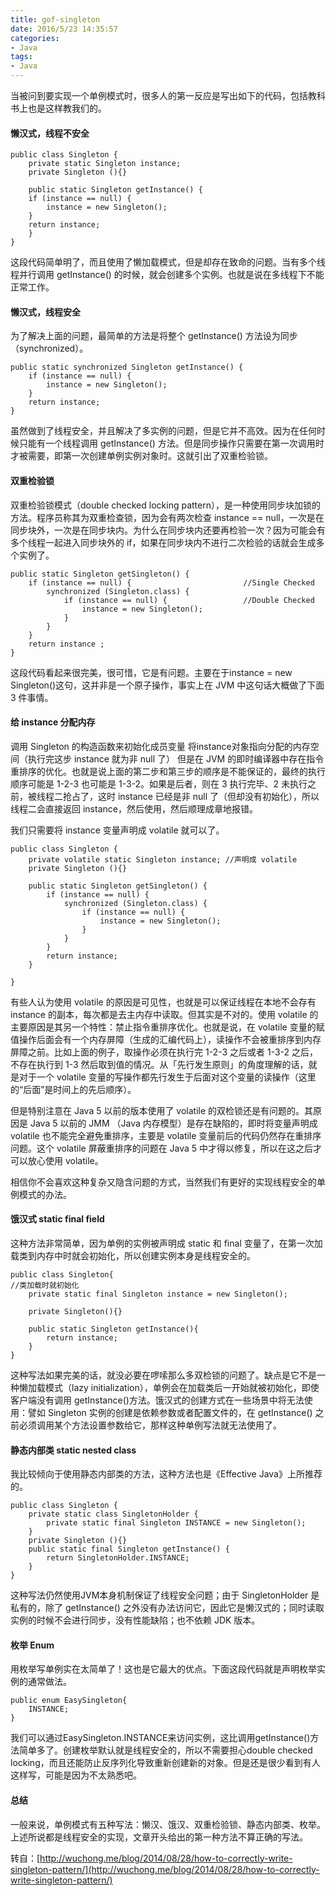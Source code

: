 ```yaml
---
title: gof-singleton
date: 2016/5/23 14:35:57
categories:
- Java
tags:
- Java
---
```


当被问到要实现一个单例模式时，很多人的第一反应是写出如下的代码，包括教科书上也是这样教我们的。 

#### 懒汉式，线程不安全  

	public class Singleton {
    	private static Singleton instance;
    	private Singleton (){}

    	public static Singleton getInstance() {
     	if (instance == null) {
         	instance = new Singleton();
     	}
     	return instance;
    	}
	}

这段代码简单明了，而且使用了懒加载模式，但是却存在致命的问题。当有多个线程并行调用 getInstance() 的时候，就会创建多个实例。也就是说在多线程下不能正常工作。

#### 懒汉式，线程安全  

为了解决上面的问题，最简单的方法是将整个 getInstance() 方法设为同步（synchronized）。

	public static synchronized Singleton getInstance() {
    	if (instance == null) {
        	instance = new Singleton();
    	}
    	return instance;
	}

虽然做到了线程安全，并且解决了多实例的问题，但是它并不高效。因为在任何时候只能有一个线程调用 getInstance() 方法。但是同步操作只需要在第一次调用时才被需要，即第一次创建单例实例对象时。这就引出了双重检验锁。

#### 双重检验锁  

双重检验锁模式（double checked locking pattern），是一种使用同步块加锁的方法。程序员称其为双重检查锁，因为会有两次检查 instance == null，一次是在同步块外，一次是在同步块内。为什么在同步块内还要再检验一次？因为可能会有多个线程一起进入同步块外的 if，如果在同步块内不进行二次检验的话就会生成多个实例了。

	public static Singleton getSingleton() {
    	if (instance == null) {                         //Single Checked
        	synchronized (Singleton.class) {
            	if (instance == null) {                 //Double Checked
                	instance = new Singleton();
            	}
        	}
    	}
    	return instance ;
	}

这段代码看起来很完美，很可惜，它是有问题。主要在于instance = new Singleton()这句，这并非是一个原子操作，事实上在 JVM 中这句话大概做了下面 3 件事情。

#### 给 instance 分配内存  

调用 Singleton 的构造函数来初始化成员变量
将instance对象指向分配的内存空间（执行完这步 instance 就为非 null 了）
但是在 JVM 的即时编译器中存在指令重排序的优化。也就是说上面的第二步和第三步的顺序是不能保证的，最终的执行顺序可能是 1-2-3 也可能是 1-3-2。如果是后者，则在 3 执行完毕、2 未执行之前，被线程二抢占了，这时 instance 已经是非 null 了（但却没有初始化），所以线程二会直接返回 instance，然后使用，然后顺理成章地报错。

我们只需要将 instance 变量声明成 volatile 就可以了。

	public class Singleton {
    	private volatile static Singleton instance; //声明成 volatile
    	private Singleton (){}

    	public static Singleton getSingleton() {
        	if (instance == null) {                         
            	synchronized (Singleton.class) {
                	if (instance == null) {       
                    	instance = new Singleton();
                	}
            	}
        	}
        	return instance;
    	}
   
	}

有些人认为使用 volatile 的原因是可见性，也就是可以保证线程在本地不会存有 instance 的副本，每次都是去主内存中读取。但其实是不对的。使用 volatile 的主要原因是其另一个特性：禁止指令重排序优化。也就是说，在 volatile 变量的赋值操作后面会有一个内存屏障（生成的汇编代码上），读操作不会被重排序到内存屏障之前。比如上面的例子，取操作必须在执行完 1-2-3 之后或者 1-3-2 之后，不存在执行到 1-3 然后取到值的情况。从「先行发生原则」的角度理解的话，就是对于一个 volatile 变量的写操作都先行发生于后面对这个变量的读操作（这里的“后面”是时间上的先后顺序）。

但是特别注意在 Java 5 以前的版本使用了 volatile 的双检锁还是有问题的。其原因是 Java 5 以前的 JMM （Java 内存模型）是存在缺陷的，即时将变量声明成 volatile 也不能完全避免重排序，主要是 volatile 变量前后的代码仍然存在重排序问题。这个 volatile 屏蔽重排序的问题在 Java 5 中才得以修复，所以在这之后才可以放心使用 volatile。

相信你不会喜欢这种复杂又隐含问题的方式，当然我们有更好的实现线程安全的单例模式的办法。

#### 饿汉式 static final field  

这种方法非常简单，因为单例的实例被声明成 static 和 final 变量了，在第一次加载类到内存中时就会初始化，所以创建实例本身是线程安全的。

	public class Singleton{
    //类加载时就初始化
    	private static final Singleton instance = new Singleton();
    
    	private Singleton(){}

    	public static Singleton getInstance(){
        	return instance;
    	}
	}

这种写法如果完美的话，就没必要在啰嗦那么多双检锁的问题了。缺点是它不是一种懒加载模式（lazy initialization），单例会在加载类后一开始就被初始化，即使客户端没有调用 getInstance()方法。饿汉式的创建方式在一些场景中将无法使用：譬如 Singleton 实例的创建是依赖参数或者配置文件的，在 getInstance() 之前必须调用某个方法设置参数给它，那样这种单例写法就无法使用了。

#### 静态内部类 static nested class  

我比较倾向于使用静态内部类的方法，这种方法也是《Effective Java》上所推荐的。

	public class Singleton {  
    	private static class SingletonHolder {  
        	private static final Singleton INSTANCE = new Singleton();  
    	}  
    	private Singleton (){}  
    	public static final Singleton getInstance() {  
        	return SingletonHolder.INSTANCE; 
    	}  
	}

这种写法仍然使用JVM本身机制保证了线程安全问题；由于 SingletonHolder 是私有的，除了 getInstance() 之外没有办法访问它，因此它是懒汉式的；同时读取实例的时候不会进行同步，没有性能缺陷；也不依赖 JDK 版本。

#### 枚举 Enum  

用枚举写单例实在太简单了！这也是它最大的优点。下面这段代码就是声明枚举实例的通常做法。

	public enum EasySingleton{
    	INSTANCE;
	}

我们可以通过EasySingleton.INSTANCE来访问实例，这比调用getInstance()方法简单多了。创建枚举默认就是线程安全的，所以不需要担心double checked locking，而且还能防止反序列化导致重新创建新的对象。但是还是很少看到有人这样写，可能是因为不太熟悉吧。

#### 总结  

一般来说，单例模式有五种写法：懒汉、饿汉、双重检验锁、静态内部类、枚举。上述所说都是线程安全的实现，文章开头给出的第一种方法不算正确的写法。  

转自：[http://wuchong.me/blog/2014/08/28/how-to-correctly-write-singleton-pattern/](http://wuchong.me/blog/2014/08/28/how-to-correctly-write-singleton-pattern/)